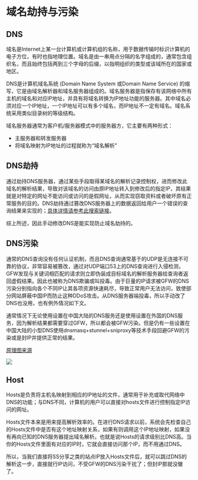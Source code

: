 # 域名劫持与污染

## DNS

域名是Internet上某一台计算机或计算机组的名称，用于数据传输时标识计算机的电子方位，有时也指地理位置。域名是由一串用点分隔的名字组成的，通常包含组织名，而且始终包括两到三个字母的后缀，以指明组织的类型或该域所在的国家或地区。

DNS是计算机域名系统 \(Domain Name System 或Domain Name Service\) 的缩写，它是由域名解析器和域名服务器组成的。域名服务器是指保存有该网络中所有主机的域名和对应IP地址，并具有将域名转换为IP地址功能的服务器。其中域名必须对应一个IP地址，一个IP地址可以有多个域名，而IP地址不一定有域名。域名系统采用类似目录树的等级结构。

域名服务器通常为客户机/服务器模式中的服务器方，它主要有两种形式：

* 主服务器和转发服务器
* 将域名映射为IP地址的过程就称为“域名解析”

## DNS劫持

通过劫持DNS服务器，通过某些手段取得某域名的解析记录控制权，进而修改此域名的解析结果，导致对该域名的访问由原IP地址转入到修改后的指定IP，其结果就是对特定的网址不能访问或访问的是假网址，从而实现窃取资料或者破坏原有正常服务的目的。DNS劫持通过篡改DNS服务器上的数据返回给用户一个错误的查询结果来实现的；[具体详情请参考此搜索链接](https://www.google.com/search?newwindow=1&ei=dljzWqzhDNCYsAfUwKewAQ&q=%E5%8A%9F%E5%A4%AB%E7%BD%91%E5%8E%9F%E7%90%86%E4%B8%8D%E9%9D%A0%E8%B0%B1%E7%9A%84DNS&oq=%E5%8A%9F%E5%A4%AB%E7%BD%91%E5%8E%9F%E7%90%86%E4%B8%8D%E9%9D%A0%E8%B0%B1%E7%9A%84DNS&gs_l=psy-ab.3...76416.76416.0.76712.1.1.0.0.0.0.0.0..0.0....0...1c.1.64.psy-ab..1.0.0....0.vXslcuUhfQQ)。

综上所述，因此手动修改DNS是能实现防止域名劫持的。

## DNS污染

通常的DNS查询没有任何认证机制，而且DNS查询通常基于的UDP是无连接不可靠的协议，非常容易被篡改，通过对UDP端口53上的DNS查询进行入侵检测，GFW发现与关键词相匹配的请求则立即伪装成目标域名的解析服务器给查询者返回虚假结果。因此也被称为DNS欺骗或叫投毒。由于巨量的IP请求被GFW的DNS污染分别指向各个不同IP让其各项资源快速耗尽，导致正常用户无法访问，致使部分网站屏蔽中国IP而防止这种DDoS攻击。从DNS服务器端投毒，所以手动改了DNS也没用，也有例外情况如下文。

通常情况下无论使用设置在中国大陆的DNS服务还是使用设置在外国的DNS服务，因为解析结果都需要穿过GFW，所以都会被GFW污染。但是仍有一些设置在中国大陆的小型DNS使用dnsmasq+stunnel+sniproxy等技术手段回避GFW的污染或是封IP并提供正常的结果。

[原理图来源](http://www.cnblogs.com/yanxinjiang/p/7486314.html)

<!-- ![](https://ipfs.io/ipfs/Qmdf4EHCYHXm9mQVZVwqknR9Apbw8jNLrtgQmQmte5Ncjf?1.png) -->

![](https://raw.githubusercontent.com/loremwalker/fq-book/master/docs/images/95001.png)

## Host

Hosts是负责将主机名映射到相应的IP地址的文件，通常用于补充或取代网络中DNS的功能；与DNS不同，计算机的用户可以直接对hosts文件进行控制指定IP访问的网址。

Hosts文件本来是用来提高解析效率的。在进行DNS请求以前，系统会先检查自己的Hosts文件中是否有这个地址映射关系，如果有则调用这个IP地址映射，如果没有再向已知的DNS服务器提出域名解析。也就是说Hosts的请求级别比DNS高。当你的Hosts文件里面有对应的IP时，它就会直接访问那个IP，而不用通过DNS。

所以，当我们直接将SS分享之类的站点IP放入Hosts文件后，就可以跳过DNS的解析这一步，直接就行IP访问，不受GFW的DNS污染干扰了；但封IP那就没辙了。